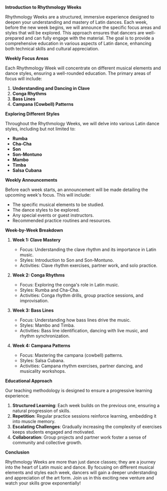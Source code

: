 **Introduction to Rhythmology Weeks**

Rhythmology Weeks are a structured, immersive experience designed to deepen your understanding and mastery of Latin dances. Each week, before the new week begins, we will announce the specific focus areas and styles that will be explored. This approach ensures that dancers are well-prepared and can fully engage with the material. The goal is to provide a comprehensive education in various aspects of Latin dance, enhancing both technical skills and cultural appreciation.

**Weekly Focus Areas**

Each Rhythmology Week will concentrate on different musical elements and dance styles, ensuring a well-rounded education. The primary areas of focus will include:

1. **Understanding and Dancing in Clave**
2. **Conga Rhythms**
3. **Bass Lines**
4. **Campana (Cowbell) Patterns**

**Exploring Different Styles**

Throughout the Rhythmology Weeks, we will delve into various Latin dance styles, including but not limited to:

- **Rumba**
- **Cha-Cha**
- **Son**
- **Son-Montuno**
- **Mambo**
- **Timba**
- **Salsa Cubana**

**Weekly Announcements**

Before each week starts, an announcement will be made detailing the upcoming week's focus. This will include:

- The specific musical elements to be studied.
- The dance styles to be explored.
- Any special events or guest instructors.
- Recommended practice routines and resources.

**Week-by-Week Breakdown**

1. **Week 1: Clave Mastery**
   - Focus: Understanding the clave rhythm and its importance in Latin music.
   - Styles: Introduction to Son and Son-Montuno.
   - Activities: Clave rhythm exercises, partner work, and solo practice.

2. **Week 2: Conga Rhythms**
   - Focus: Exploring the conga's role in Latin music.
   - Styles: Rumba and Cha-Cha.
   - Activities: Conga rhythm drills, group practice sessions, and improvisation.

3. **Week 3: Bass Lines**
   - Focus: Understanding how bass lines drive the music.
   - Styles: Mambo and Timba.
   - Activities: Bass line identification, dancing with live music, and rhythm synchronization.

4. **Week 4: Campana Patterns**
   - Focus: Mastering the campana (cowbell) patterns.
   - Styles: Salsa Cubana.
   - Activities: Campana rhythm exercises, partner dancing, and musicality workshops.

**Educational Approach**

Our teaching methodology is designed to ensure a progressive learning experience:

1. **Structured Learning**: Each week builds on the previous one, ensuring a natural progression of skills.
2. **Repetition**: Regular practice sessions reinforce learning, embedding it into muscle memory.
3. **Escalating Challenges**: Gradually increasing the complexity of exercises keeps students engaged and motivated.
4. **Collaboration**: Group projects and partner work foster a sense of community and collective growth.

**Conclusion**

Rhythmology Weeks are more than just dance classes; they are a journey into the heart of Latin music and dance. By focusing on different musical elements and styles each week, dancers will gain a deeper understanding and appreciation of the art form. Join us in this exciting new venture and watch your skills grow exponentially!